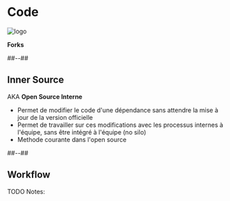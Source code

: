 <!-- .slide: class="transition bg-pink" -->
# Code
![logo](./assets/images/services/repos/logo.svg)

**Forks**

##--##
## Inner Source

AKA **Open Source Interne**
- Permet de modifier le code d'une dépendance sans attendre la mise à jour de la version officielle
- Permet de travailler sur ces modifications avec les processus internes à l'équipe, sans être intégré à l'équipe (no silo)
- Methode courante dans l'open source 

##--##
## Workflow

TODO
Notes:

